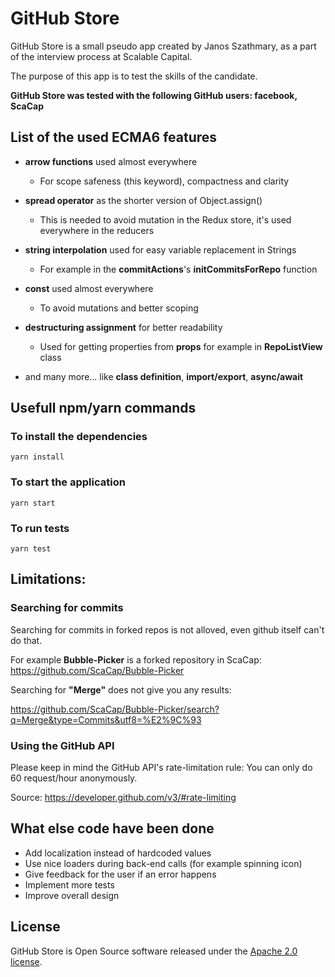 # GitHub Store

GitHub Store is a small pseudo app created by Janos Szathmary,  as a part of the interview process at Scalable Capital.

The purpose of this app is to test the skills of the candidate.

__GitHub Store was tested with the following GitHub users: facebook, ScaCap__

## List of the used ECMA6 features
* __arrow functions__ used almost everywhere
  * For scope safeness (this keyword), compactness and clarity
  
* __spread operator__ as the shorter version of Object.assign()
  * This is needed to avoid mutation in the Redux store, it's used everywhere in the reducers
  
* __string interpolation__  used for easy variable replacement in Strings
  * For example in the __commitActions__'s __initCommitsForRepo__ function

* __const__ used almost everywhere
  * To avoid mutations and better scoping
  
* __destructuring assignment__ for better readability
  * Used for getting properties from __props__ for example in __RepoListView__ class

* and many more... like __class definition__, __import/export__, __async/await__

## Usefull npm/yarn commands

### To install the dependencies
```
yarn install
```

### To start the application
```
yarn start
```

### To run tests
```
yarn test
```

## Limitations:

### Searching for commits
Searching for commits in forked repos is not alloved, even github itself can't do that.

For example __Bubble-Picker__ is a forked repository in ScaCap: https://github.com/ScaCap/Bubble-Picker

Searching for __"Merge"__ does not give you any results:

https://github.com/ScaCap/Bubble-Picker/search?q=Merge&type=Commits&utf8=%E2%9C%93

### Using the GitHub API
Please keep in mind the GitHub API's rate-limitation rule: You can only do 60 request/hour anonymously.

Source: https://developer.github.com/v3/#rate-limiting

## What else code have been done
* Add localization instead of hardcoded values
* Use nice loaders during back-end calls (for example spinning icon)
* Give feedback for the user if an error happens
* Implement more tests
* Improve overall design

## License
GitHub Store is Open Source software released under the [Apache 2.0 license](http://www.apache.org/licenses/LICENSE-2.0.html).






